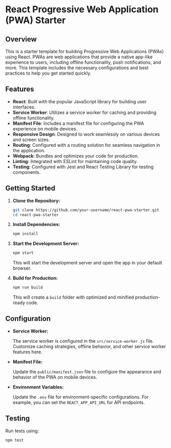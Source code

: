 # React Progressive Web Application (PWA) Starter

## Overview

This is a starter template for building Progressive Web Applications (PWAs) using React. PWAs are web applications that provide a native app-like experience to users, including offline functionality, push notifications, and more. This template includes the necessary configurations and best practices to help you get started quickly.

## Features

- **React**: Built with the popular JavaScript library for building user interfaces.
- **Service Worker**: Utilizes a service worker for caching and providing offline functionality.
- **Manifest File**: Includes a manifest file for configuring the PWA experience on mobile devices.
- **Responsive Design**: Designed to work seamlessly on various devices and screen sizes.
- **Routing**: Configured with a routing solution for seamless navigation in the application.
- **Webpack**: Bundles and optimizes your code for production.
- **Linting**: Integrated with ESLint for maintaining code quality.
- **Testing**: Configured with Jest and React Testing Library for testing components.

## Getting Started

1. **Clone the Repository:**

    ```bash
    git clone https://github.com/your-username/react-pwa-starter.git
    cd react-pwa-starter
    ```

2. **Install Dependencies:**

    ```bash
    npm install
    ```

3. **Start the Development Server:**

    ```bash
    npm start
    ```

    This will start the development server and open the app in your default browser.

4. **Build for Production:**

    ```bash
    npm run build
    ```

    This will create a `build` folder with optimized and minified production-ready code.

## Configuration

- **Service Worker:**

    The service worker is configured in the `src/service-worker.js` file. Customize caching strategies, offline behavior, and other service worker features here.

- **Manifest File:**

    Update the `public/manifest.json` file to configure the appearance and behavior of the PWA on mobile devices.

- **Environment Variables:**

    Update the `.env` file for environment-specific configurations. For example, you can set the `REACT_APP_API_URL` for API endpoints.

## Testing

Run tests using:

```bash
npm test
